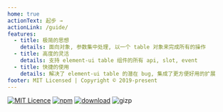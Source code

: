 ```yaml
---
home: true
actionText: 起步 →
actionLink: /guide/
features:
  - title: 极简的思想
    details: 面向对象, 参数集中处理, 以一个 table 对象来完成所有的操作
  - title: 高度的灵活
    details: 支持 element-ui table 组件的所有 api, slot, event
  - title: 快捷的使用
    details: 解决了 element-ui table 的潜在 bug, 集成了更方便好用的扩展
footer: MIT Licensed | Copyright © 2019-present
---
```


[![MIT Licence](https://badges.frapsoft.com/os/mit/mit.svg)](https://opensource.org/licenses/mit-license.php)
[![npm](https://img.shields.io/npm/v/agel-table.svg)](https://www.npmjs.com/package/agel-table)
[![download](https://img.shields.io/npm/dt/agel-table)](https://npmcharts.com/compare/agel-table?minimal=true)
![gizp](http://img.badgesize.io/https://unpkg.com/agel-table?compression=gzip)
